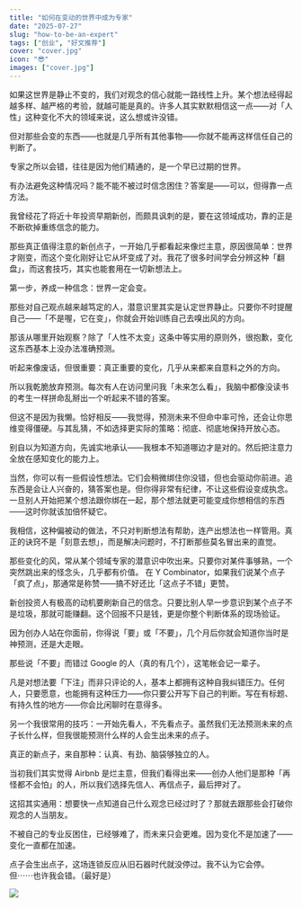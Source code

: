 ```yaml
---
title: "如何在变动的世界中成为专家"
date: "2025-07-27"
slug: "how-to-be-an-expert"
tags: ["创业", "好文推荐"]
cover: "cover.jpg"
icon: "😎"
images: ["cover.jpg"]
---
```

如果这世界是静止不变的，我们对观念的信心就能一路线性上升。某个想法经得起越多样、越严格的考验，就越可能是真的。许多人其实默默相信这一点——对「人性」这种变化不大的领域来说，这么想或许没错。



但对那些会变的东西——也就是几乎所有其他事物——你就不能再这样信任自己的判断了。



专家之所以会错，往往是因为他们精通的，是一个早已过期的世界。



有办法避免这种情况吗？能不能不被过时信念困住？答案是——可以，但得靠一点方法。



我曾经花了将近十年投资早期新创，而颇具讽刺的是，要在这领域成功，靠的正是不断砍掉重练信念的能力。



那些真正值得注意的新创点子，一开始几乎都看起来像烂主意，原因很简单：世界才刚变，而这个变化刚好让它从坏变成了对。我花了很多时间学会分辨这种「翻盘」，而这套技巧，其实也能套用在一切新想法上。



第一步，养成一种信念：世界一定会变。



那些对自己观点越来越笃定的人，潜意识里其实是认定世界静止。只要你不时提醒自己——「不是喔，它在变」，你就会开始训练自己去嗅出风的方向。



那该从哪里开始观察？除了「人性不太变」这条中等实用的原则外，很抱歉，变化这东西基本上没办法准确预测。



听起来像废话，但很重要：真正重要的变化，几乎从来都来自意料之外的方向。



所以我乾脆放弃预测。每次有人在访问里问我「未来怎么看」，我脑中都像没读书的考生一样拼命乱掰出一个听起来不错的答案。



但这不是因为我懒。恰好相反——我觉得，预测未来不但命中率可怜，还会让你思维变得僵硬。与其乱猜，不如选择更实际的策略：彻底、彻底地保持开放心态。



别自以为知道方向，先诚实地承认——我根本不知道哪边才是对的。然后把注意力全放在感知变化的能力上。



当然，你可以有一些假设性想法。它们会稍微绑住你没错，但也会驱动你前进。追东西是会让人兴奋的，猜答案也是。但你得非常有纪律，不让这些假设变成执念。
一旦别人开始把某个想法跟你绑在一起，那个想法就更可能变成你想相信的东西——这时你就该加倍怀疑它。



我相信，这种偏被动的做法，不只对判断想法有帮助，连产出想法也一样管用。真正的诀窍不是「刻意去想」，而是解决问题时，不打断那些莫名冒出来的直觉。



那些变化的风，常从某个领域专家的潜意识中吹出来。只要你对某件事够熟，一个突然跳出来的怪念头，几乎都有价值。
在 Y Combinator，如果我们说某个点子「疯了点」，那通常是称赞——搞不好还比「这点子不错」更赞。



新创投资人有极高的动机要刷新自己的信念。只要比别人早一步意识到某个点子不是垃圾，那就可能赚翻。这个回报不只是钱，更是你整个判断体系的现场验证。



因为创办人站在你面前，你得说「要」或「不要」，几个月后你就会知道你当时是神预测，还是大走眼。



那些说「不要」而错过 Google 的人（真的有几个），这笔帐会记一辈子。



凡是对想法要「下注」而非只评论的人，基本上都拥有这种自我纠错压力。任何人，只要愿意，也能拥有这种压力——你只要公开写下自己的判断。写在有标题、有持久性的地方——你会比闲聊时在意得多。



另一个我很常用的技巧：一开始先看人，不先看点子。虽然我们无法预测未来的点子长什么样，但我很能预测什么样的人会生出未来的点子。



真正的新点子，来自那种：认真、有劲、脑袋够独立的人。



当初我们其实觉得 Airbnb 是烂主意，但我们看得出来——创办人他们是那种「再怪都不会怕」的人，所以我们选择先信人、再信点子，最后押对了。



这招其实通用：想要快一点知道自己什么观念已经过时了？那就去跟那些会打破你观念的人当朋友。



不被自己的专业反困住，已经够难了，而未来只会更难。因为变化不是加速了——变化一直都在加速。



点子会生出点子，这场连锁反应从旧石器时代就没停过。我不认为它会停。
但⋯⋯也许我会错。（最好是）




![](https://prod-files-secure.s3.us-west-2.amazonaws.com/112d0858-5090-4d34-a606-b75eb8d65fd2/46476355-9cf3-4e99-9b7a-3531bc426380/1000202064.png?X-Amz-Algorithm=AWS4-HMAC-SHA256&X-Amz-Content-Sha256=UNSIGNED-PAYLOAD&X-Amz-Credential=ASIAZI2LB466XHX23DUP%2F20251014%2Fus-west-2%2Fs3%2Faws4_request&X-Amz-Date=20251014T074352Z&X-Amz-Expires=3600&X-Amz-Security-Token=IQoJb3JpZ2luX2VjEK%2F%2F%2F%2F%2F%2F%2F%2F%2F%2F%2FwEaCXVzLXdlc3QtMiJHMEUCIQD4TbbJ6P4XfGAyRKdtOVk8BRADmbZ6unL4EAEPP1aL%2BwIgK%2BHvkfmvAFfnkZAXNMID3f2W01yrUEJKeJc8P3FcKkwq%2FwMIWBAAGgw2Mzc0MjMxODM4MDUiDPj6On2jC6wwdNnWtSrcA7VC6mQPvJqxQ8auk6G3AiCfOOfnCqzfAAabif3Oq3ShM7W37iHhDeXUuslG5TrNBg19W5hddhpCpeiJiM3urDTizCEE7A0sIWG31Ii%2BNtlSUnh8kxQPPKejLQOGCBMvVICu%2FmNS3AxCfQ83PawZbKmL00zXZ9GLaM2%2FNYX9h4YLJLuCzhnHPj15sd5qb1MYUxtQS3nZhOKpYyPYSDYBk2WUkfOz5PJwq7ZgcwxcOSIH1UN5T3RUZOoeBZJxCjcAB9pooxSLIolK9TQCPk41aLdmQXckP92a4iGqic14%2BA0WoOfzRhdP9RhCsfQQNhWBHutXFoLoqy5MuQohD27HTldl%2BneWPpSlAY3fOA3KnCzAc1Dj2pvX6K1eWYwr3zkq50sPtSSOBFPDAa3812Rz1aeFSQ3PIGDc2UbkpOO54YbXL982d2axjGxHzqO8AeVDFNiZYfXRvlNuSAhj5hn9lsMq6KtSc4neG24i4FKlGHP6x4fwZtIY0HFF7qu0dvB3ewsQ%2BZNhZtG%2ByQaFBVwFfqPjAszCV7SU5VFGjnYCxAHvg6Z8dPYF3Adby0N8kleYzAQqgBKJrphOm3T7tiy5pjN3le4u4rLTwqMHbhY89Wjpkd93HBwEHSdZf0BhMOfft8cGOqUB7JtRzjWHvLW7di6a5Ez6V9RvZ0%2Fg7q54wozzg7ArGht0aRdd%2BCo2fZg3konBY1%2Fwc7FMTcv0NAneZCyHHGJF56Itbi2uzNNCDEXMQ3IrVgd2jzJTRjDFgsd6XhN%2Bj%2B6kDLyBxhPz51r8FNmOWCjK5of0lJxjGgC3fYxe1lnxiawTVcUdGJrI2P51UV%2BkHMbxx5a4k9jVvIElQ7CIXglNShfgaY9i&X-Amz-Signature=56faa861b8a974e9cb70b71573d96d00070da0d8ee4faf9d227f342b677767d3&X-Amz-SignedHeaders=host&x-amz-checksum-mode=ENABLED&x-id=GetObject)

